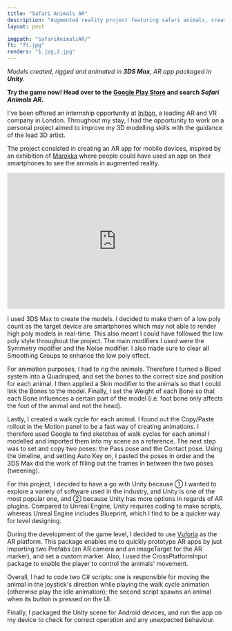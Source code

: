 ```yaml
---
title: "Safari Animals AR"
description: "Augmented reality project featuring safari animals, created as part of an internship, to improve my skills in 3DS Max and Unity."
layout: post

imgpath: "SafariAnimalsAR/"
ft: "ft.jpg"
renders: "1.jpg,2.jpg"
---
```

*Models created, rigged and animated in **3DS Max**, AR app packaged in **Unity**.*

__**Try the game now! Head over to the [Google Play Store](https://abdu.io/play) and search *Safari Animals AR*.**__

I've been offered an internship opportunity at [Inition](https://www.inition.co.uk/), a leading AR and VR company in London. Throughout my stay, I had the opportunity to work on a personal project aimed to improve my 3D modelling skills with the guidance of the lead 3D artist.

The project consisted in creating an AR app for mobile devices, inspired by an exhibition of [Marokka](https://marokka.com/) where people could have used an app on their smartphones to see the animals in augmented reality.

<iframe width="100%" height="315" src="https://www.youtube.com/embed/YEAd46worxE" frameborder="0" allowfullscreen></iframe>


I used 3DS Max to create the models. I decided to make them of a low poly count as the target device are smartphones which may not able to render high poly models in real-time. This also meant I could have followed the low poly style throughout the project. The main modifiers I used were the Symmetry modifier and the Noise modifier. I also made sure to clear all Smoothing Groups to enhance the low poly effect.

For animation purposes, I had to rig the animals. Therefore I turned a Biped system into a Quadruped, and set the bones to the correct size and position for each animal. I then applied a Skin modifier to the animals so that I could link the Bones to the model. Finally, I set the Weight of each Bone so that each Bone influences a certain part of the model (i.e. foot bone only affects the foot of the animal and not the head).

Lastly, I created a walk cycle for each animal. I found out the Copy/Paste rollout in the Motion panel to be a fast way of creating animations. I therefore used Google to find sketches of walk cycles for each animal I modelled and imported them into my scene as a reference. The next step was to set and copy two poses: the Pass pose and the Contact pose. Using the timeline, and setting Auto Key on, I pasted the poses in order and the 3DS Max did the work of filling out the frames in between the two poses (tweening).

For this project, I decided to have a go with Unity because ① I wanted to explore a variety of software used in the industry, and Unity is one of the most popular one, and ② because Unity has more options in regards of AR plugins. Compared to Unreal Engine, Unity requires coding to make scripts, whereas Unreal Engine includes Blueprint, which I find to be a quicker way for level designing.

During the development of the game level, I decided to use [Vuforia](https://vuforia.com/) as the AR platform. This package enables me to quickly prototype AR apps by just importing two Prefabs (an AR camera and an imageTarget for the AR marker), and set a custom marker. Also, I used the CrossPlatformInput package to enable the player to control the animals' movement.

Overall, I had to code two C# scripts: one is responsible for moving the animal in the joystick's direction while playing the walk cycle animation (otherwise play the idle animation); the second script spawns an animal when its button is pressed on the UI.

Finally, I packaged the Unity scene for Android devices, and run the app on my device to check for correct operation and any unexpected behaviour.
